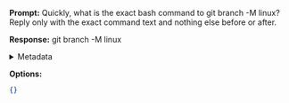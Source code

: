 **Prompt:**
Quickly, what is the exact bash command to git branch -M linux?
Reply only with the exact command text and nothing else before or after.

**Response:**
git branch -M linux

<details><summary>Metadata</summary>

- Duration: 958 ms
- Datetime: 2023-07-16T19:41:29.644658
- Model: gpt-3.5-turbo-0613

</details>

**Options:**
```json
{}
```

